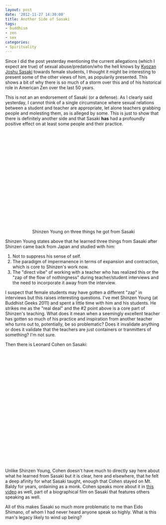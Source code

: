 ```yaml
---
layout: post
date: '2012-11-27 14:30:00'
title: Another Side of Sasaki
tags: 
- buddhism
- zen
- sex
categories:
- Spirituality
---
```

Since I did the post yesterday mentioning the current allegations (which I expect are true) of sexual abuse/predation/who the hell knows by [Kyozan Joshu Sasaki](http://en.wikipedia.org/wiki/Kyozan_Joshu_Sasaki) towards female students, I thought it might be interesting to present some of the other views of him, as popularily presented. This shows a bit of why there is so much of a storm over this and of his historical role in American Zen over the last 50 years.

This is not an an endorsement of Sasaki (or a defense). As I clearly said yesterday, I cannot think of a single circumstance where sexual relations between a student and teacher are appropriate, let alone teachers grabbing people and molesting them, as is alleged by some. This is just to show that there is definitely another side and that Sasaki **has** had a profoundly positive effect on at least some people and their practice.

<p style="text-align:center"><object width="560" height="315"><param name="movie" value="http://www.youtube.com/v/CdP1gQBlvAE?version=3&amp;hl=en_US&amp;rel=0"></param><param name="allowFullScreen" value="true"></param><param name="allowscriptaccess" value="always"></param><embed src="http://www.youtube.com/v/CdP1gQBlvAE?version=3&amp;hl=en_US&amp;rel=0" type="application/x-shockwave-flash" width="560" height="315" allowscriptaccess="always" allowfullscreen="true"></embed></object><br>Shinzen Young on three things he got from Sasaki</p>

Shinzen Young states above that he learned three things from Sasaki after Shinzen came back from Japan and studied with him:

1. Not to suppress his sense of self.
2. The paradigm of impermanence in terms of expansion and contraction, which is core to Shinzen's work now.
3. The "direct vibe" of working with a teacher who has realized this or the "zap of the flow of nothingness" during teacher/student interviews and the need to incorporate it away from the interview.

I suspect that female students may have gotten a different "zap" in interviews but this raises interesting questions. I've met Shinzen Young (at Buddhist Geeks 2011) and spent a little time with him and his students. He strikes me as the "real deal" and the #2 point above is a core part of Shinzen's teaching. What does it mean when a seemingly excellent teacher has gotten so much of his practice and inspiration from another teacher who turns out to, potentially, be so problematic? Does it invalidate anything or does it validate that the teachers are just containers or tranmitters of something? I'm not sure.

Then there is Leonard Cohen on Sasaki:

<p style="text-align:center"><object width="480" height="360"><param name="movie" value="http://www.youtube.com/v/4-BIp7yeJ94?version=3&amp;hl=en_US&amp;rel=0"></param><param name="allowFullScreen" value="true"></param><param name="allowscriptaccess" value="always"></param><embed src="http://www.youtube.com/v/4-BIp7yeJ94?version=3&amp;hl=en_US&amp;rel=0" type="application/x-shockwave-flash" width="480" height="360" allowscriptaccess="always" allowfullscreen="true"></embed></object></p>

Unlike Shinzen Young, Cohen doesn't have much to directly say here about what he learned from Sasaki but it is clear, here and elsewhere, that he felt a deep afinity for what Sasaki taught, enough that Cohen stayed on Mt. Baldy for years, ordaining as a monk. Cohen speaks more about it in [this video](http://www.youtube.com/watch?v=lf952mR4VFw) as well, part of a biographical film on Sasaki that features others speaking as well.

All of this makes Sasaki so much more problematic to me than Eido Shimano, of whom I had never heard anyone speak so highly. What is this man's legacy likely to wind up being?
